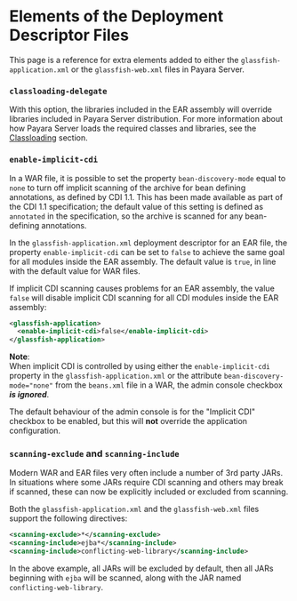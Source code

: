 # Elements of the Deployment Descriptor Files
This page is a reference for extra elements added to either the `glassfish-application.xml` or the `glassfish-web.xml` files in Payara Server.

### `classloading-delegate`
With this option, the libraries included in the EAR assembly will override libraries included in Payara Server distribution. 
For more information about how Payara Server loads the required classes and libraries, see the [Classloading](../classloading.md) section.

### `enable-implicit-cdi`

In a WAR file, it is possible to set the property `bean-discovery-mode` equal to `none` to turn off implicit scanning of the archive for bean defining annotations, as defined by CDI 1.1. This has been made available as part of the CDI 1.1 specification; the default value of this setting is defined as `annotated` in the specification, so the archive is scanned for any bean-defining annotations.

In the `glassfish-application.xml` deployment descriptor for an EAR file, the property `enable-implicit-cdi` can be set to `false` to achieve the same goal for all modules inside the EAR assembly. The default value is `true`, in line with the default value for WAR files.

If implicit CDI scanning causes problems for an EAR assembly, the value `false` will disable implicit CDI scanning for all CDI modules inside the EAR assembly:

```xml
<glassfish-application>
  <enable-implicit-cdi>false</enable-implicit-cdi>
</glassfish-application>
```

**Note**:  
When implicit CDI is controlled by using either the `enable-implicit-cdi` property in the `glassfish-application.xml` or the attribute `bean-discovery-mode="none"` from the `beans.xml` file in a WAR, the admin console checkbox ***is ignored***.

The default behaviour of the admin console is for the "Implicit CDI" checkbox to be enabled, but this will **not** override the application configuration.

### `scanning-exclude` and `scanning-include`
Modern WAR and EAR files very often include a number of 3rd party JARs. In situations where some JARs require CDI scanning and others may break if scanned, these can now be explicitly included or excluded from scanning.

Both the `glassfish-application.xml` and the `glassfish-web.xml` files support the following directives:

```xml
<scanning-exclude>*</scanning-exclude>
<scanning-include>ejba*</scanning-include>
<scanning-include>conflicting-web-library</scanning-include>
```

In the above example, all JARs will be excluded by default, then all JARs beginning with `ejba` will be scanned, along with the JAR named `conflicting-web-library`.